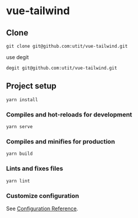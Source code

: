 # vue-tailwind

## Clone
```
git clone git@github.com:utit/vue-tailwind.git
```

use degit

```
degit git@github.com:utit/vue-tailwind.git
```

## Project setup
```
yarn install
```

### Compiles and hot-reloads for development
```
yarn serve
```

### Compiles and minifies for production
```
yarn build
```

### Lints and fixes files
```
yarn lint
```

### Customize configuration
See [Configuration Reference](https://cli.vuejs.org/config/).
